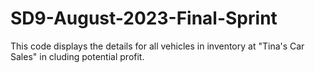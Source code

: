 # SD9-August-2023-Final-Sprint
This code displays the details for all vehicles in inventory at "Tina's Car Sales" in cluding potential profit.  
